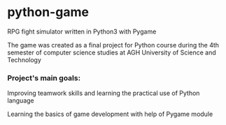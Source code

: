 # python-game

RPG fight simulator written in Python3 with Pygame

The game was created as a final project for Python course during the 4th semester of computer science studies at AGH University of Science and Technology

### Project's main goals:
Improving teamwork skills and learning the practical use of Python language

Learning the basics of game development with help of Pygame module
